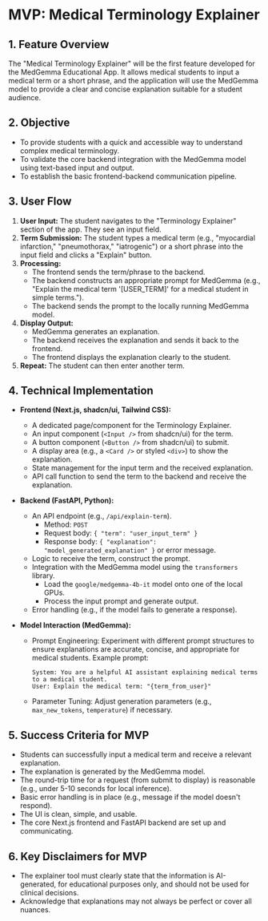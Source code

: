 # MVP: Medical Terminology Explainer

## 1. Feature Overview

The "Medical Terminology Explainer" will be the first feature developed for the MedGemma Educational App. It allows medical students to input a medical term or a short phrase, and the application will use the MedGemma model to provide a clear and concise explanation suitable for a student audience.

## 2. Objective

*   To provide students with a quick and accessible way to understand complex medical terminology.
*   To validate the core backend integration with the MedGemma model using text-based input and output.
*   To establish the basic frontend-backend communication pipeline.

## 3. User Flow

1.  **User Input:** The student navigates to the "Terminology Explainer" section of the app. They see an input field.
2.  **Term Submission:** The student types a medical term (e.g., "myocardial infarction," "pneumothorax," "iatrogenic") or a short phrase into the input field and clicks a "Explain" button.
3.  **Processing:**
    *   The frontend sends the term/phrase to the backend.
    *   The backend constructs an appropriate prompt for MedGemma (e.g., "Explain the medical term '[USER_TERM]' for a medical student in simple terms.").
    *   The backend sends the prompt to the locally running MedGemma model.
4.  **Display Output:**
    *   MedGemma generates an explanation.
    *   The backend receives the explanation and sends it back to the frontend.
    *   The frontend displays the explanation clearly to the student.
5.  **Repeat:** The student can then enter another term.

## 4. Technical Implementation

*   **Frontend (Next.js, shadcn/ui, Tailwind CSS):**
    *   A dedicated page/component for the Terminology Explainer.
    *   An input component (`<Input />` from shadcn/ui) for the term.
    *   A button component (`<Button />` from shadcn/ui) to submit.
    *   A display area (e.g., a `<Card />` or styled `<div>`) to show the explanation.
    *   State management for the input term and the received explanation.
    *   API call function to send the term to the backend and receive the explanation.

*   **Backend (FastAPI, Python):**
    *   An API endpoint (e.g., `/api/explain-term`).
        *   Method: `POST`
        *   Request body: `{ "term": "user_input_term" }`
        *   Response body: `{ "explanation": "model_generated_explanation" }` or error message.
    *   Logic to receive the term, construct the prompt.
    *   Integration with the MedGemma model using the `transformers` library.
        *   Load the `google/medgemma-4b-it` model onto one of the local GPUs.
        *   Process the input prompt and generate output.
    *   Error handling (e.g., if the model fails to generate a response).

*   **Model Interaction (MedGemma):**
    *   Prompt Engineering: Experiment with different prompt structures to ensure explanations are accurate, concise, and appropriate for medical students. Example prompt:
        ```
        System: You are a helpful AI assistant explaining medical terms to a medical student.
        User: Explain the medical term: "{term_from_user}"
        ```
    *   Parameter Tuning: Adjust generation parameters (e.g., `max_new_tokens`, `temperature`) if necessary.

## 5. Success Criteria for MVP

*   Students can successfully input a medical term and receive a relevant explanation.
*   The explanation is generated by the MedGemma model.
*   The round-trip time for a request (from submit to display) is reasonable (e.g., under 5-10 seconds for local inference).
*   Basic error handling is in place (e.g., message if the model doesn't respond).
*   The UI is clean, simple, and usable.
*   The core Next.js frontend and FastAPI backend are set up and communicating.

## 6. Key Disclaimers for MVP

*   The explainer tool must clearly state that the information is AI-generated, for educational purposes only, and should not be used for clinical decisions.
*   Acknowledge that explanations may not always be perfect or cover all nuances.
